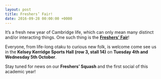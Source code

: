 ```yaml
---
layout: post
title: Freshers’ Fair!
date: 2016-09-28 00:00:00 +0000
---
```


It’s a fresh new year of Cambridge life, which can only mean many distinct and/or interacting things. One such thing is the **[Freshers’ Fair](http://www.cusu.co.uk/events/cusu-freshers-fair-2016)**!

Everyone, from life-long otaku to curious new folk, is welcome come see us in the **Kelsey Kerridge Sports Hall (row 3, stall 14)** on **Tuesday 4th and Wednesday 5th October**.

Stay tuned for news on our **Freshers’ Squash** and the first social of this academic year!
